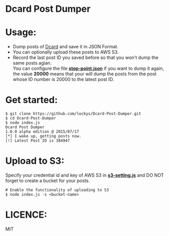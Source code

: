 # Dcard Post Dumper

Usage:
==
- Dump posts of [Dcard](https://www.dcard.tw/) and save it in JSON Format.
- You can optionally upload these posts to AWS S3.
- Record the last post ID you saved before so that you won't dump the same posts agian.   
  You can configure the file  **[stop-point.json](https://github.com/lockys/Dcard-Post-Dumper/blob/master/stop-point.json)** if   you want to dump it again, the value **20000** means that your will dump the posts from the post whose ID number is 20000 to    the latest post ID.

Get started:
==
```
$ git clone https://github.com/lockys/Dcard-Post-Dumper.git
$ cd Dcard-Post-Dumper
$ node index.js
Dcard Post Dumper
1.0.0 alpha edition @ 2015/07/17
[*] I wake up, getting posts now.
[!] Latest Post ID is 384947
```
Upload to S3:
==
Specify your credential id and key of AWS S3 in **[s3-setting.js](https://github.com/lockys/Dcard-Post-Dumper/blob/master/s3-setting.js)** and DO NOT forget to create a bucket for your posts.
```
# Enable the functionality of uploading to S3
$ node index.js -s <bucket-name> 
```
LICENCE:
==
MIT
